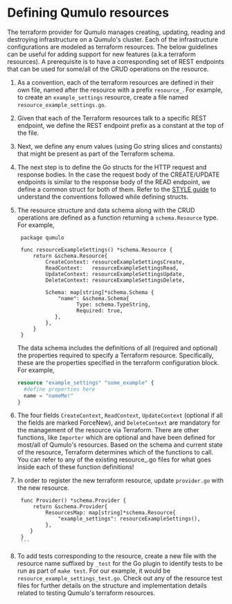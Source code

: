 # Defining Qumulo resources

The terraform provider for Qumulo manages creating, updating, reading and destroying infrastructure on a Qumulo's cluster.
Each of the infrastructure configurations are modeled as terraform resources. 
The below guidelines can be useful for adding support for new features (a.k.a terraform resources). A prerequisite is to have a corresponding set of REST endpoints that can be used for some/all of the CRUD operations on the resource.

1. As a convention, each of the terraform resources are defined in their own file, named after the resource with a prefix ``resource_``. For example,
to create an ``example_settings`` resource, create a file named ``resource_example_settings.go``.

2. Given that each of the Terraform resources talk to a specific REST endpoint, we define the REST endpoint prefix as a constant at the top of the file.

3. Next, we define any enum values (using Go string slices and constants) that might be present as part of the Terraform schema. 

4. The next step is to define the Go structs for the HTTP request and response bodies. In the case the request body of the CREATE/UPDATE endpoints is similar to the response body of the READ endpoint, we define a common struct for both of them. Refer to the [STYLE guide](https://github.com/Qumulo/terraform-provider-qumulo/blob/main/docs/STYLE.md#structs) to understand the conventions followed while defining structs.
5. The resource structure and data schema along with the CRUD operations are defined as a function returning a ``schema.Resource`` type. For example,
          
      ```golang
       package qumulo
   
       func resourceExampleSettings() *schema.Resource {
           return &schema.Resource{
               CreateContext: resourceExampleSettingsCreate,
               ReadContext:   resourceExampleSettingsRead,
               UpdateContext: resourceExampleSettingsUpdate,
               DeleteContext: resourceExampleSettingsDelete,
               
               Schema: map[string]*schema.Schema {
                   "name": &schema.Schema{
                         Type: schema.TypeString,
                         Required: true,
                  },
               },
           }
       }
    ```
    The data schema includes the definitions of all (required and optional) the properties required to specify a Terraform resource. Specifically, these are the properties specified in the terraform configuration block. For example, 
    ```terraform
    resource "example_settings" "some_example" {
      #define properties here
      name = "nameMe!"
   }
    ```
6. The four fields ``CreateContext``, ``ReadContext``, ``UpdateContext`` (optional if all the fields are marked ForceNew), and ``DeleteContext`` are mandatory for the management of the resource via Terraform. There are other functions, like ``Importer`` which are optional and have been defined for most/all of Qumulo's resources. Based on the schema and current state of the resource, Terraform determines which of the functions to call. You can refer to any of the existing resource_.go files for what goes inside each of these function definitions!
7. In order to register the new terraform resource, update ``provider.go`` with the new resource.
      ```golang 
       func Provider() *schema.Provider {
           return &schema.Provider{
               ResourcesMap: map[string]*schema.Resource{
                   "example_settings": resourceExampleSettings(),
               },
          }
       }   
       ```
8. To add tests corresponding to the resource, create a new file with the resource name suffixed by ``_test`` for the Go plugin to identify tests to be run as part of ``make test``. For our example, it would be ``resource_example_settings_test.go``.
    Check out any of the resource test files for further details on the structure and implementation details related to testing Qumulo's terraform resources.